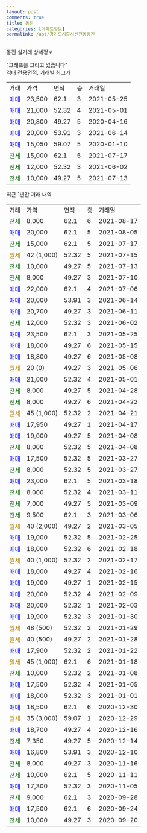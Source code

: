 ```yaml
---
layout: post
comments: true
title: 동진
categories: [아파트정보]
permalink: /apt/경기도시흥시신천동동진
---
```


동진 실거래 상세정보

<script type="text/javascript">
  google.charts.load('current', {'packages':['line', 'corechart']});
  google.charts.setOnLoadCallback(drawChart);

  function drawChart() {
    var data = new google.visualization.DataTable();
    data.addColumn('date', '거래일');
    data.addColumn('number', "매매");
    data.addColumn('number', "전세");
    data.addColumn('number', "전매");

    data.addRows([[new Date(Date.parse("2021-08-17")), null, 8000, null], [new Date(Date.parse("2021-08-05")), 20000, null, null], [new Date(Date.parse("2021-07-17")), null, 15000, null], [new Date(Date.parse("2021-07-15")), null, null, null], [new Date(Date.parse("2021-07-13")), null, 10000, null], [new Date(Date.parse("2021-07-10")), null, 8000, null], [new Date(Date.parse("2021-07-06")), 22000, null, null], [new Date(Date.parse("2021-06-14")), 20000, null, null], [new Date(Date.parse("2021-06-11")), 20700, null, null], [new Date(Date.parse("2021-06-02")), null, 12000, null], [new Date(Date.parse("2021-05-25")), 23500, null, null], [new Date(Date.parse("2021-05-15")), 18000, null, null], [new Date(Date.parse("2021-05-08")), 18800, null, null], [new Date(Date.parse("2021-05-06")), null, null, null], [new Date(Date.parse("2021-05-01")), 21000, null, null], [new Date(Date.parse("2021-04-28")), null, 8000, null], [new Date(Date.parse("2021-04-22")), null, 8000, null], [new Date(Date.parse("2021-04-21")), null, null, null], [new Date(Date.parse("2021-04-17")), 17950, null, null], [new Date(Date.parse("2021-04-08")), 19000, null, null], [new Date(Date.parse("2021-04-08")), null, 8000, null], [new Date(Date.parse("2021-03-27")), 17500, null, null], [new Date(Date.parse("2021-03-27")), null, 8000, null], [new Date(Date.parse("2021-03-18")), 23000, null, null], [new Date(Date.parse("2021-03-11")), null, 8000, null], [new Date(Date.parse("2021-03-09")), null, 7000, null], [new Date(Date.parse("2021-03-06")), null, 9500, null], [new Date(Date.parse("2021-03-05")), null, null, null], [new Date(Date.parse("2021-02-25")), 19000, null, null], [new Date(Date.parse("2021-02-18")), 18000, null, null], [new Date(Date.parse("2021-02-17")), null, null, null], [new Date(Date.parse("2021-02-16")), 18000, null, null], [new Date(Date.parse("2021-02-15")), 19000, null, null], [new Date(Date.parse("2021-02-09")), 20000, null, null], [new Date(Date.parse("2021-02-03")), 20000, null, null], [new Date(Date.parse("2021-01-30")), 19900, null, null], [new Date(Date.parse("2021-01-29")), null, null, null], [new Date(Date.parse("2021-01-28")), null, null, null], [new Date(Date.parse("2021-01-22")), 17900, null, null], [new Date(Date.parse("2021-01-18")), null, null, null], [new Date(Date.parse("2021-01-08")), null, 10000, null], [new Date(Date.parse("2021-01-05")), 17500, null, null], [new Date(Date.parse("2021-01-01")), 18000, null, null], [new Date(Date.parse("2020-12-30")), 18500, null, null], [new Date(Date.parse("2020-12-29")), null, null, null], [new Date(Date.parse("2020-12-16")), 18700, null, null], [new Date(Date.parse("2020-12-14")), null, 7350, null], [new Date(Date.parse("2020-12-10")), 16800, null, null], [new Date(Date.parse("2020-11-16")), null, 8000, null], [new Date(Date.parse("2020-11-11")), null, 10000, null], [new Date(Date.parse("2020-11-05")), 17300, null, null], [new Date(Date.parse("2020-09-28")), null, 9000, null], [new Date(Date.parse("2020-09-24")), 17500, null, null], [new Date(Date.parse("2020-09-20")), null, 10000, null]]);

    var options = {
      hAxis: {
        format: 'yyyy/MM/dd'
      },    
      lineWidth: 0,
      pointsVisible: true,    
      title: '최근 1년간 유형별 실거래가 분포',
      legend: { position: 'bottom' }
    };

    var formatter = new google.visualization.NumberFormat({pattern:'###,###'} );
    formatter.format(data, 1);
    formatter.format(data, 2);
    
    setTimeout(function() {
        var chart = new google.visualization.LineChart(document.getElementById('columnchart_material'));
        chart.draw(data, (options));
        document.getElementById('loading').style.display = 'none';
    }, 1000);
  }
</script>


<div id="loading" style="z-index:20; display: block; margin-left: 0px">"그래프를 그리고 있습니다"</div>
<div id="columnchart_material" style="width: 95%; margin-left: 0px; display: block"></div>
<!-- contents start -->
역대 전용면적, 거래별 최고가
<table class="sortable">
    <tr>
      <td>거래</td>
      <td>가격</td>
      <td>면적</td>
      <td>층</td>
      <td>거래일</td>
    </tr>
        <tr>
          <td><a style="color: blue">매매</a></td>
          <td>23,500</td>
          <td>62.1</td>
          <td>3</td>
          <td>2021-05-25</td>
        </tr>            <tr>
          <td><a style="color: blue">매매</a></td>
          <td>21,000</td>
          <td>52.32</td>
          <td>4</td>
          <td>2021-05-01</td>
        </tr>            <tr>
          <td><a style="color: blue">매매</a></td>
          <td>20,800</td>
          <td>49.27</td>
          <td>5</td>
          <td>2020-04-16</td>
        </tr>            <tr>
          <td><a style="color: blue">매매</a></td>
          <td>20,000</td>
          <td>53.91</td>
          <td>3</td>
          <td>2021-06-14</td>
        </tr>            <tr>
          <td><a style="color: blue">매매</a></td>
          <td>15,050</td>
          <td>59.07</td>
          <td>5</td>
          <td>2020-01-10</td>
        </tr>        
        <tr>
              <td><a style="color: darkgreen">전세</a></td>
              <td>15,000</td>
              <td>62.1</td>
              <td>5</td>
              <td>2021-07-17</td>
            </tr>            <tr>
              <td><a style="color: darkgreen">전세</a></td>
              <td>12,000</td>
              <td>52.32</td>
              <td>3</td>
              <td>2021-06-02</td>
            </tr>            <tr>
              <td><a style="color: darkgreen">전세</a></td>
              <td>10,000</td>
              <td>49.27</td>
              <td>5</td>
              <td>2021-07-13</td>
            </tr>        
    
</table>

최근 1년간 거래 내역

<table class="sortable">
    <tr>
      <td>거래</td>
      <td>가격</td>
      <td>면적</td>
      <td>층</td>
      <td>거래일</td>
    </tr>
    <tr>
      <td><a style="color: darkgreen">전세</a></td>
      <td>8,000</td>
      <td>62.1</td>
      <td>6</td>
      <td>2021-08-17</td>
    </tr>          <tr>
      <td><a style="color: blue">매매</a></td>
      <td>20,000</td>
      <td>62.1</td>
      <td>5</td>
      <td>2021-08-05</td>
    </tr>          <tr>
      <td><a style="color: darkgreen">전세</a></td>
      <td>15,000</td>
      <td>62.1</td>
      <td>5</td>
      <td>2021-07-17</td>
    </tr>          <tr>
      <td><a style="color: darkgoldenrod">월세</a></td>
      <td>42 (1,000)</td>
      <td>52.32</td>
      <td>5</td>
      <td>2021-07-15</td>
    </tr>          <tr>
      <td><a style="color: darkgreen">전세</a></td>
      <td>10,000</td>
      <td>49.27</td>
      <td>5</td>
      <td>2021-07-13</td>
    </tr>          <tr>
      <td><a style="color: darkgreen">전세</a></td>
      <td>8,000</td>
      <td>49.27</td>
      <td>3</td>
      <td>2021-07-10</td>
    </tr>          <tr>
      <td><a style="color: blue">매매</a></td>
      <td>22,000</td>
      <td>62.1</td>
      <td>4</td>
      <td>2021-07-06</td>
    </tr>          <tr>
      <td><a style="color: blue">매매</a></td>
      <td>20,000</td>
      <td>53.91</td>
      <td>3</td>
      <td>2021-06-14</td>
    </tr>          <tr>
      <td><a style="color: blue">매매</a></td>
      <td>20,700</td>
      <td>49.27</td>
      <td>3</td>
      <td>2021-06-11</td>
    </tr>          <tr>
      <td><a style="color: darkgreen">전세</a></td>
      <td>12,000</td>
      <td>52.32</td>
      <td>3</td>
      <td>2021-06-02</td>
    </tr>          <tr>
      <td><a style="color: blue">매매</a></td>
      <td>23,500</td>
      <td>62.1</td>
      <td>3</td>
      <td>2021-05-25</td>
    </tr>          <tr>
      <td><a style="color: blue">매매</a></td>
      <td>18,000</td>
      <td>49.27</td>
      <td>6</td>
      <td>2021-05-15</td>
    </tr>          <tr>
      <td><a style="color: blue">매매</a></td>
      <td>18,800</td>
      <td>49.27</td>
      <td>6</td>
      <td>2021-05-08</td>
    </tr>          <tr>
      <td><a style="color: darkgoldenrod">월세</a></td>
      <td>20 (0)</td>
      <td>49.27</td>
      <td>3</td>
      <td>2021-05-06</td>
    </tr>          <tr>
      <td><a style="color: blue">매매</a></td>
      <td>21,000</td>
      <td>52.32</td>
      <td>4</td>
      <td>2021-05-01</td>
    </tr>          <tr>
      <td><a style="color: darkgreen">전세</a></td>
      <td>8,000</td>
      <td>49.27</td>
      <td>5</td>
      <td>2021-04-28</td>
    </tr>          <tr>
      <td><a style="color: darkgreen">전세</a></td>
      <td>8,000</td>
      <td>49.27</td>
      <td>6</td>
      <td>2021-04-22</td>
    </tr>          <tr>
      <td><a style="color: darkgoldenrod">월세</a></td>
      <td>45 (1,000)</td>
      <td>52.32</td>
      <td>2</td>
      <td>2021-04-21</td>
    </tr>          <tr>
      <td><a style="color: blue">매매</a></td>
      <td>17,950</td>
      <td>49.27</td>
      <td>1</td>
      <td>2021-04-17</td>
    </tr>          <tr>
      <td><a style="color: blue">매매</a></td>
      <td>19,000</td>
      <td>49.27</td>
      <td>5</td>
      <td>2021-04-08</td>
    </tr>          <tr>
      <td><a style="color: darkgreen">전세</a></td>
      <td>8,000</td>
      <td>52.32</td>
      <td>5</td>
      <td>2021-04-08</td>
    </tr>          <tr>
      <td><a style="color: blue">매매</a></td>
      <td>17,500</td>
      <td>52.32</td>
      <td>5</td>
      <td>2021-03-27</td>
    </tr>          <tr>
      <td><a style="color: darkgreen">전세</a></td>
      <td>8,000</td>
      <td>52.32</td>
      <td>5</td>
      <td>2021-03-27</td>
    </tr>          <tr>
      <td><a style="color: blue">매매</a></td>
      <td>23,000</td>
      <td>62.1</td>
      <td>5</td>
      <td>2021-03-18</td>
    </tr>          <tr>
      <td><a style="color: darkgreen">전세</a></td>
      <td>8,000</td>
      <td>52.32</td>
      <td>4</td>
      <td>2021-03-11</td>
    </tr>          <tr>
      <td><a style="color: darkgreen">전세</a></td>
      <td>7,000</td>
      <td>49.27</td>
      <td>5</td>
      <td>2021-03-09</td>
    </tr>          <tr>
      <td><a style="color: darkgreen">전세</a></td>
      <td>9,500</td>
      <td>62.1</td>
      <td>3</td>
      <td>2021-03-06</td>
    </tr>          <tr>
      <td><a style="color: darkgoldenrod">월세</a></td>
      <td>40 (2,000)</td>
      <td>49.27</td>
      <td>2</td>
      <td>2021-03-05</td>
    </tr>          <tr>
      <td><a style="color: blue">매매</a></td>
      <td>19,000</td>
      <td>52.32</td>
      <td>5</td>
      <td>2021-02-25</td>
    </tr>          <tr>
      <td><a style="color: blue">매매</a></td>
      <td>18,000</td>
      <td>52.32</td>
      <td>6</td>
      <td>2021-02-18</td>
    </tr>          <tr>
      <td><a style="color: darkgoldenrod">월세</a></td>
      <td>40 (1,000)</td>
      <td>52.32</td>
      <td>2</td>
      <td>2021-02-17</td>
    </tr>          <tr>
      <td><a style="color: blue">매매</a></td>
      <td>18,000</td>
      <td>49.27</td>
      <td>4</td>
      <td>2021-02-16</td>
    </tr>          <tr>
      <td><a style="color: blue">매매</a></td>
      <td>19,000</td>
      <td>49.27</td>
      <td>1</td>
      <td>2021-02-15</td>
    </tr>          <tr>
      <td><a style="color: blue">매매</a></td>
      <td>20,000</td>
      <td>52.32</td>
      <td>4</td>
      <td>2021-02-09</td>
    </tr>          <tr>
      <td><a style="color: blue">매매</a></td>
      <td>20,000</td>
      <td>52.32</td>
      <td>1</td>
      <td>2021-02-03</td>
    </tr>          <tr>
      <td><a style="color: blue">매매</a></td>
      <td>19,900</td>
      <td>52.32</td>
      <td>3</td>
      <td>2021-01-30</td>
    </tr>          <tr>
      <td><a style="color: darkgoldenrod">월세</a></td>
      <td>48 (500)</td>
      <td>52.32</td>
      <td>2</td>
      <td>2021-01-29</td>
    </tr>          <tr>
      <td><a style="color: darkgoldenrod">월세</a></td>
      <td>40 (500)</td>
      <td>49.27</td>
      <td>2</td>
      <td>2021-01-28</td>
    </tr>          <tr>
      <td><a style="color: blue">매매</a></td>
      <td>17,900</td>
      <td>52.32</td>
      <td>2</td>
      <td>2021-01-22</td>
    </tr>          <tr>
      <td><a style="color: darkgoldenrod">월세</a></td>
      <td>45 (1,000)</td>
      <td>62.1</td>
      <td>6</td>
      <td>2021-01-18</td>
    </tr>          <tr>
      <td><a style="color: darkgreen">전세</a></td>
      <td>10,000</td>
      <td>52.32</td>
      <td>2</td>
      <td>2021-01-08</td>
    </tr>          <tr>
      <td><a style="color: blue">매매</a></td>
      <td>17,500</td>
      <td>52.32</td>
      <td>4</td>
      <td>2021-01-05</td>
    </tr>          <tr>
      <td><a style="color: blue">매매</a></td>
      <td>18,000</td>
      <td>52.32</td>
      <td>3</td>
      <td>2021-01-01</td>
    </tr>          <tr>
      <td><a style="color: blue">매매</a></td>
      <td>18,500</td>
      <td>62.1</td>
      <td>6</td>
      <td>2020-12-30</td>
    </tr>          <tr>
      <td><a style="color: darkgoldenrod">월세</a></td>
      <td>35 (3,000)</td>
      <td>59.07</td>
      <td>1</td>
      <td>2020-12-29</td>
    </tr>          <tr>
      <td><a style="color: blue">매매</a></td>
      <td>18,700</td>
      <td>49.27</td>
      <td>4</td>
      <td>2020-12-16</td>
    </tr>          <tr>
      <td><a style="color: darkgreen">전세</a></td>
      <td>7,350</td>
      <td>49.27</td>
      <td>5</td>
      <td>2020-12-14</td>
    </tr>          <tr>
      <td><a style="color: blue">매매</a></td>
      <td>16,800</td>
      <td>53.91</td>
      <td>3</td>
      <td>2020-12-10</td>
    </tr>          <tr>
      <td><a style="color: darkgreen">전세</a></td>
      <td>8,000</td>
      <td>49.27</td>
      <td>3</td>
      <td>2020-11-16</td>
    </tr>          <tr>
      <td><a style="color: darkgreen">전세</a></td>
      <td>10,000</td>
      <td>62.1</td>
      <td>5</td>
      <td>2020-11-11</td>
    </tr>          <tr>
      <td><a style="color: blue">매매</a></td>
      <td>17,300</td>
      <td>52.32</td>
      <td>3</td>
      <td>2020-11-05</td>
    </tr>          <tr>
      <td><a style="color: darkgreen">전세</a></td>
      <td>9,000</td>
      <td>62.1</td>
      <td>3</td>
      <td>2020-09-28</td>
    </tr>          <tr>
      <td><a style="color: blue">매매</a></td>
      <td>17,500</td>
      <td>62.1</td>
      <td>6</td>
      <td>2020-09-24</td>
    </tr>          <tr>
      <td><a style="color: darkgreen">전세</a></td>
      <td>10,000</td>
      <td>49.27</td>
      <td>3</td>
      <td>2020-09-20</td>
    </tr>      </table>
<!-- contents end -->    

